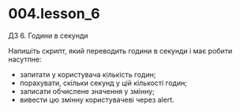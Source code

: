 # 004.lesson_6

ДЗ 6. Години в секунди

Напишіть скрипт, який переводить години в секунди і має робити насутпне:

- запитати у користувача кількість годин;
- порахувати, скільки секунд у цій кількості годин;
- записати обчислене значення у змінну;
- вивести цю змінну користувачеві через alert.